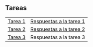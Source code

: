 ## Tareas


           
           
| |  |
|---|---|
| [Tarea 1](https://rojasirvin.github.io/ECNII2020/tareas/tarea1.html) | [Respuestas a la tarea 1](https://rojasirvin.github.io/ECNII2020/tareas/tarea1_respuestas.html)  |
| [Tarea 2](https://rojasirvin.github.io/ECNII2020/tareas/tarea2.html)  |  [Respuestas a la tarea 2](https://rojasirvin.github.io/ECNII2020/tareas/tarea2_respuestas.html) |
| [Tarea 3](https://rojasirvin.github.io/ECNII2020/tareas/tarea3.html)  |  Respuestas a la tarea 3 |